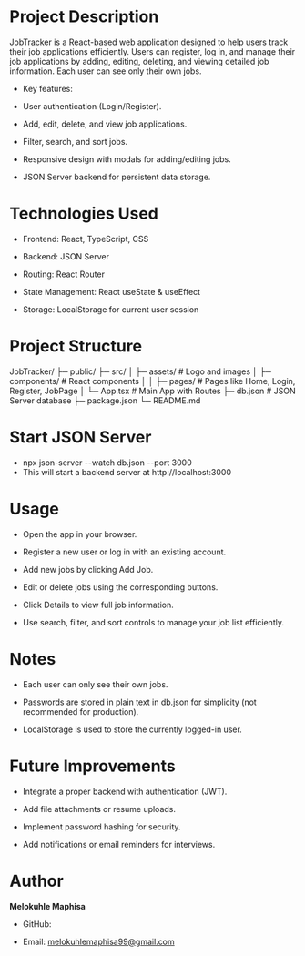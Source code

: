 
# Project Description

JobTracker is a React-based web application designed to help users track their job applications efficiently. Users can register, log in, and manage their job applications by adding, editing, deleting, and viewing detailed job information. Each user can see only their own jobs.

 * Key features:

* User authentication (Login/Register).

* Add, edit, delete, and view job applications.

* Filter, search, and sort jobs.

* Responsive design with modals for adding/editing jobs.

* JSON Server backend for persistent data storage.

# Technologies Used

* Frontend: React, TypeScript, CSS

* Backend: JSON Server

* Routing: React Router

* State Management: React useState & useEffect

* Storage: LocalStorage for current user session

# Project Structure

JobTracker/
├─ public/
├─ src/
│  ├─ assets/         # Logo and images
│  ├─ components/     # React components
│  │  ├─ pages/       # Pages like Home, Login, Register, JobPage
│  └─ App.tsx         # Main App with Routes
├─ db.json             # JSON Server database
├─ package.json
└─ README.md


# Start JSON Server

* npx json-server --watch db.json --port 3000
* This will start a backend server at http://localhost:3000



# Usage

* Open the app in your browser.

* Register a new user or log in with an existing account.

* Add new jobs by clicking Add Job.

* Edit or delete jobs using the corresponding buttons.

* Click Details to view full job information.

* Use search, filter, and sort controls to manage your job list efficiently.

# Notes

* Each user can only see their own jobs.

* Passwords are stored in plain text in db.json for simplicity (not recommended for production).

* LocalStorage is used to store the currently logged-in user.

# Future Improvements

* Integrate a proper backend with authentication (JWT).

* Add file attachments or resume uploads.

* Implement password hashing for security.

* Add notifications or email reminders for interviews.

# Author

**Melokuhle Maphisa**

* GitHub: 

* Email: melokuhlemaphisa99@gmail.com